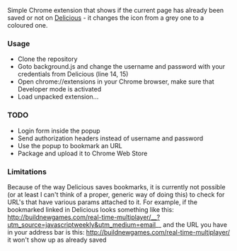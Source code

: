 Simple Chrome extension that shows if the current page has already been saved or not on [Delicious](http://delicious.com/) - it changes the icon from a grey one to a coloured one.

### Usage
* Clone the repository
* Goto background.js and change the username and password with your credentials from Delicious (line 14, 15)
* Open chrome://extensions in your Chrome browser, make sure that Developer mode is activated
* Load unpacked extension...

### TODO
* Login form inside the popup
* Send authorization headers instead of username and password
* Use the popup to bookmark an URL
* Package and upload it to Chrome Web Store

### Limitations
Because of the way Delicious saves bookmarks, it is currently not possible (or at least I can't think of a proper, generic way of doing this) to check for URL's that have various params attached to it. For example, if the bookmarked linked in Delicious looks something like this: http://buildnewgames.com/real-time-multiplayer/__?utm_source=javascriptweekly&utm_medium=email__ and the URL you have in your address bar is this: http://buildnewgames.com/real-time-multiplayer/ it won't show up as already saved
